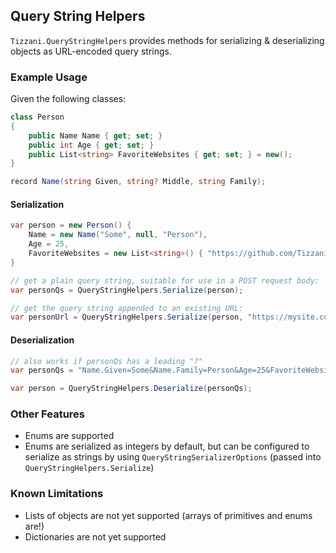 ## Query String Helpers

`Tizzani.QueryStringHelpers` provides methods for serializing & deserializing objects as URL-encoded query strings.

### Example Usage

Given the following classes:

```c#
class Person
{
    public Name Name { get; set; }
    public int Age { get; set; }
    public List<string> FavoriteWebsites { get; set; } = new();
}

record Name(string Given, string? Middle, string Family);
```

#### Serialization

```c#
var person = new Person() {
    Name = new Name("Some", null, "Person"),
    Age = 25,
    FavoriteWebsites = new List<string>() { "https://github.com/Tizzani" }
}

// get a plain query string, suitable for use in a POST request body:
var personQs = QueryStringHelpers.Serialize(person);

// get the query string appended to an existing URL:
var personUrl = QueryStringHelpers.Serialize(person, "https://mysite.com/directory/search");
```

#### Deserialization

```c#
// also works if personQs has a leading "?"
var personQs = "Name.Given=Some&Name.Family=Person&Age=25&FavoriteWebsites=https%3A%2F%2Fgithub.com%2FTizzani";

var person = QueryStringHelpers.Deserialize(personQs);
```

### Other Features

* Enums are supported
* Enums are serialized as integers by default, but can be configured to serialize as strings by using `QueryStringSerializerOptions` (passed into `QueryStringHelpers.Serialize`)

### Known Limitations

* Lists of objects are not yet supported (arrays of primitives and enums are!)
* Dictionaries are not yet supported



